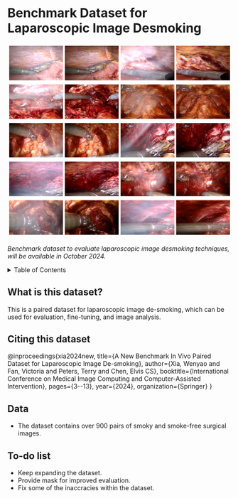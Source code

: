 # Benchmark Dataset for Laparoscopic Image Desmoking


![Benchmark dataset to evaluate laparoscopic image desmoking techniques, will be available in October 2024.](images/dataset_snapshot.png)

*Benchmark dataset to evaluate laparoscopic image desmoking techniques, will be available in October 2024.*

<details><summary>Table of Contents</summary><p>

* [What is this dataset?](#what-is-verse)
* [Citing This Dataset](#citing-verse)
* [Data](#data)
* [To-do list](#Todo)


</p></details><p></p>

## What is this dataset?
This is a paired dataset for laparoscopic image de-smoking, which can be used for evaluation, fine-tuning, and image analysis.
 

## Citing this dataset
@inproceedings{xia2024new,
  title={A New Benchmark In Vivo Paired Dataset for Laparoscopic Image De-smoking},
  author={Xia, Wenyao and Fan, Victoria and Peters, Terry and Chen, Elvis CS},
  booktitle={International Conference on Medical Image Computing and Computer-Assisted Intervention},
  pages={3--13},
  year={2024},
  organization={Springer}
}


## Data

* The dataset contains over 900 pairs of smoky and smoke-free surgical images.

## To-do list
- Keep expanding the dataset.
- Provide mask for improved evaluation.
- Fix some of the inaccracies within the dataset.


